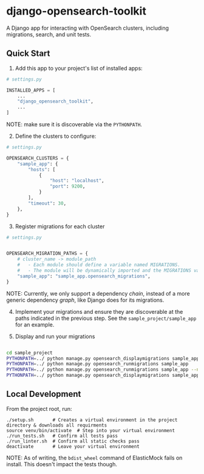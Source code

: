 # django-opensearch-toolkit

A Django app for interacting with OpenSearch clusters, including migrations, search, and unit tests.

## Quick Start

1. Add this app to your project's list of installed apps:

```python
# settings.py

INSTALLED_APPS = [
    ...
    "django_opensearch_toolkit",
    ...
]
```

NOTE: make sure it is discoverable via the `PYTHONPATH`.

2. Define the clusters to configure:

```python
# settings.py

OPENSEARCH_CLUSTERS = {
    "sample_app": {
        "hosts": [
            {
                "host": "localhost",
                "port": 9200,
            }
        ],
        "timeout": 30,
    },
}
```

3. Register migrations for each cluster

```python
# settings.py


OPENSEARCH_MIGRATION_PATHS = {
    # cluster_name -> module_path
    #   - Each module should define a variable named MIGRATIONS.
    #   - The module will be dynamically imported and the MIGRATIONS variable will be used.
    "sample_app": "sample_app.opensearch_migrations",
}
```

NOTE: Currently, we only support a dependency _chain_, instead of a more generic dependency _graph_, like Django does for its migrations.

4. Implement your migrations and ensure they are discoverable at the paths indicated in the previous step. See the `sample_project/sample_app` for an example.

5. Display and run your migrations

```bash

cd sample_project
PYTHONPATH=../ python manage.py opensearch_displaymigrations sample_app
PYTHONPATH=../ python manage.py opensearch_runmigrations sample_app
PYTHONPATH=../ python manage.py opensearch_runmigrations sample_app --nodry
PYTHONPATH=../ python manage.py opensearch_displaymigrations sample_app
```

## Local Development

From the project root, run:

```
./setup.sh       # Creates a virtual environment in the project directory & downloads all requirments
source venv/bin/activate  # Step into your virtual environment
./run_tests.sh   # Confirm all tests pass
./run_linter.sh  # Confirm all static checks pass
deactivate       # Leave your virtual environment
```

NOTE: As of writing, the `bdist_wheel` command of ElasticMock fails on install. This doesn't impact the tests though.
